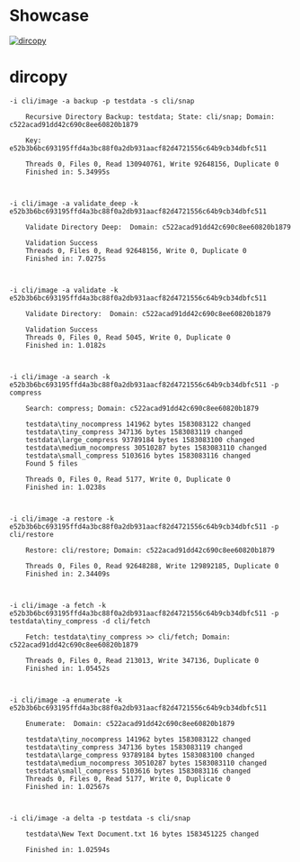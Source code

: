 # Showcase

[![dircopy](http://img.youtube.com/vi/0wukglcP3SM/0.jpg)](https://www.youtube.com/watch?v=0wukglcP3SM "dircopy")

# dircopy

    -i cli/image -a backup -p testdata -s cli/snap

        Recursive Directory Backup: testdata; State: cli/snap; Domain: c522acad91dd42c690c8ee60820b1879

        Key: e52b3b6bc693195ffd4a3bc88f0a2db931aacf82d4721556c64b9cb34dbfc511

        Threads 0, Files 0, Read 130940761, Write 92648156, Duplicate 0
        Finished in: 5.34995s



    -i cli/image -a validate_deep -k e52b3b6bc693195ffd4a3bc88f0a2db931aacf82d4721556c64b9cb34dbfc511

        Validate Directory Deep:  Domain: c522acad91dd42c690c8ee60820b1879

        Validation Success
        Threads 0, Files 0, Read 92648156, Write 0, Duplicate 0
        Finished in: 7.0275s



    -i cli/image -a validate -k e52b3b6bc693195ffd4a3bc88f0a2db931aacf82d4721556c64b9cb34dbfc511

        Validate Directory:  Domain: c522acad91dd42c690c8ee60820b1879

        Validation Success
        Threads 0, Files 0, Read 5045, Write 0, Duplicate 0
        Finished in: 1.0182s



    -i cli/image -a search -k e52b3b6bc693195ffd4a3bc88f0a2db931aacf82d4721556c64b9cb34dbfc511 -p compress

        Search: compress; Domain: c522acad91dd42c690c8ee60820b1879

        testdata\tiny_nocompress 141962 bytes 1583083122 changed
        testdata\tiny_compress 347136 bytes 1583083119 changed
        testdata\large_compress 93789184 bytes 1583083100 changed
        testdata\medium_nocompress 30510287 bytes 1583083110 changed
        testdata\small_compress 5103616 bytes 1583083116 changed
        Found 5 files

        Threads 0, Files 0, Read 5177, Write 0, Duplicate 0
        Finished in: 1.0238s



    -i cli/image -a restore -k e52b3b6bc693195ffd4a3bc88f0a2db931aacf82d4721556c64b9cb34dbfc511 -p cli/restore

        Restore: cli/restore; Domain: c522acad91dd42c690c8ee60820b1879

        Threads 0, Files 0, Read 92648288, Write 129892185, Duplicate 0
        Finished in: 2.34409s



    -i cli/image -a fetch -k e52b3b6bc693195ffd4a3bc88f0a2db931aacf82d4721556c64b9cb34dbfc511 -p testdata\tiny_compress -d cli/fetch

        Fetch: testdata\tiny_compress >> cli/fetch; Domain: c522acad91dd42c690c8ee60820b1879

        Threads 0, Files 0, Read 213013, Write 347136, Duplicate 0
        Finished in: 1.05452s



    -i cli/image -a enumerate -k e52b3b6bc693195ffd4a3bc88f0a2db931aacf82d4721556c64b9cb34dbfc511

        Enumerate:  Domain: c522acad91dd42c690c8ee60820b1879

        testdata\tiny_nocompress 141962 bytes 1583083122 changed
        testdata\tiny_compress 347136 bytes 1583083119 changed
        testdata\large_compress 93789184 bytes 1583083100 changed
        testdata\medium_nocompress 30510287 bytes 1583083110 changed
        testdata\small_compress 5103616 bytes 1583083116 changed
        Threads 0, Files 0, Read 5177, Write 0, Duplicate 0
        Finished in: 1.02567s



    -i cli/image -a delta -p testdata -s cli/snap

        testdata\New Text Document.txt 16 bytes 1583451225 changed

        Finished in: 1.02594s
